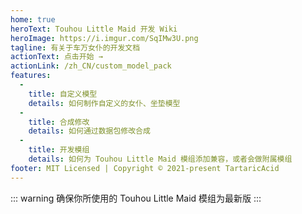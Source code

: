 ```yaml
---
home: true
heroText: Touhou Little Maid 开发 Wiki
heroImage: https://i.imgur.com/SqIMw3U.png
tagline: 有关于车万女仆的开发文档
actionText: 点击开始 →
actionLink: /zh_CN/custom_model_pack
features:
  - 
    title: 自定义模型
    details: 如何制作自定义的女仆、坐垫模型
  - 
    title: 合成修改
    details: 如何通过数据包修改合成
  - 
    title: 开发模组
    details: 如何为 Touhou Little Maid 模组添加兼容，或者会做附属模组
footer: MIT Licensed | Copyright © 2021-present TartaricAcid
---
```


::: warning 确保你所使用的 Touhou Little Maid 模组为最新版 :::